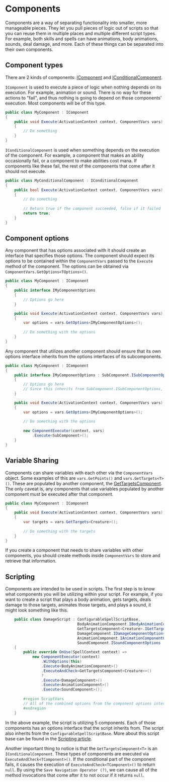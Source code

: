 # Components

Components are a way of separating functionality into smaller, more manageable pieces. They let you pull pieces of
logic out of scripts so that you can reuse them in multiple places and multiple different script types. For example,
both skills and spells can have animations, body animations, sounds, deal damage, and more. Each of these things can be
separated into their own components.

## Component types

There are 2 kinds of components: [IComponent](<xref:Chaos.Scripting.Components.Abstractions.IComponent>)
and [IConditionalComponent](<xref:Chaos.Scripting.Components.Abstractions.IConditionalComponent>).

`IComponent` is used to execute a piece of logic when nothing depends on its execution. For example, animation or
sound. There is no way for these actions to "fail", and thus nothing is going to depend on those components' execution.
Most components will be of this type.

```csharp
public class MyComponent : IComponent
{
    public void Execute(ActivationContext context, ComponentVars vars)
    {
        // Do something
    }
}
```

`IConditionalComponent` is used when something depends on the execution of the component. For example, a component that
makes an ability occasionally fail, or a component to make abilities cost mana. If components like these fail, the rest
of the components that come after it should not execute.

```csharp
public class MyConditionalComponent : IConditionalComponent
{
    public bool Execute(ActivationContext context, ComponentVars vars)
    {
        // Do something
        
        // Return true if the component succeeded, false if it failed
        return true;
    }
}
```

## Component options

Any component that has options associated with it should create an interface that specifies those options. The component
should expect its options to be contained within the `ComponentVars` passed to the `Execute` method of the component.
The options can be obtained via `ComponentVars.GetOptions<TOptions>()`.

```csharp
public class MyComponent : IComponent
{
    public interface IMyComponentOptions
    {
        // Options go here
    }

    public void Execute(ActivationContext context, ComponentVars vars)
    {
        var options = vars.GetOptions<IMyComponentOptions>();
        
        // Do something with the options
    }
}
```

Any component that utilizes another component should ensure that its own options interface inherits from the options
interfaces of its subcomponents.

```csharp
public class MyComponent : IComponent
{
    public interface IMyComponentOptions : SubComponent.ISubComponentOptions
    {
        // Options go here
        // Since this inherits from SubComponent.ISubComponentOptions, it will also contain the options for SubComponent
    }

    public void Execute(ActivationContext context, ComponentVars vars)
    {
        var options = vars.GetOptions<IMyComponentOptions>();
        
        // Do something with the options
        
        new ComponentExecutor(context, vars)
            .Execute<SubComponent>();
    }
}
```

## Variable Sharing

Components can share variables with each other via the `ComponentVars` object. Some examples of this
are `vars.GetPoints()` and `vars.GetTargets<T>()`. These are populated by another component,
the [GetTargetsComponent](<xref:Chaos.Scripting.Components.AbilityComponents.GetTargetsAbilityComponent`1>). The only
caveat is, any
components that use variables populated by another component must be executed after that component.

```csharp
public class MyComponent : IComponent
{
    public void Execute(ActivationContext context, ComponentVars vars)
    {
        var targets = vars.GetTargets<Creature>();
        
        // Do something with the targets
    }
}
```

If you create a component that needs to share variables with other components, you should create methods
inside `ComponentVars` to store and retrieve that information.

## Scripting

Components are intended to be used in scripts. The first step is to know what components you will be utilizing within
your script. For example, if you want to create a script that plays a body animation, gets targets, deals damage to
those targets, animates those targets, and plays a sound, it might look something like this.

```csharp
    public class DamageScript : ConfigurableSpellScriptBase,
                                BodyAnimationComponent.IBodyAnimationComponentOptions,
                                GetTargetsComponent<Creature>.IGetTargetsComponentOptions,
                                DamageComponent.IDamageComponentOptions,
                                AnimationComponent.IAnimationComponentOptions,
                                SoundComponent.ISoundComponentOptions
    {
        public override OnUse(SpellContext context) =>
            new ComponentExecutor(context)
                .WithOptions(this)
                .Execute<BodyAnimationComponent>()
                .ExecuteAndCheck<GetTargetsComponent<Creature>>()
                ?
                .Execute<DamageComponent>()
                .Execute<AnimationComponent>()
                .Execute<SoundComponent>();
        
        #region ScriptVars
        // All of the combined options from the component options interfaces
        #endregion
    }
```

In the above example, the script is utilizing 5 components. Each of those components has an options interface that the
script inherits from. The script also inherits from the `ConfigurableSpellScriptBase`. More about this script base can
be found in the [Scripting article](Scripting.md).

Another important thing to notice is that the `GetTargetsComponent<T>` is an `IConditionalComponent`. These types of
components are executed via `ExecuteAndCheck<TComponent>()`. If the conditional part of the component fails, it causes
the execution of `ExecuteAndCheck<TComponent>()` to return `null`. By using the `Save Navigation Operator (?)`, we can
cause all of the method invocations that come after it to not occur if it returns `null`.